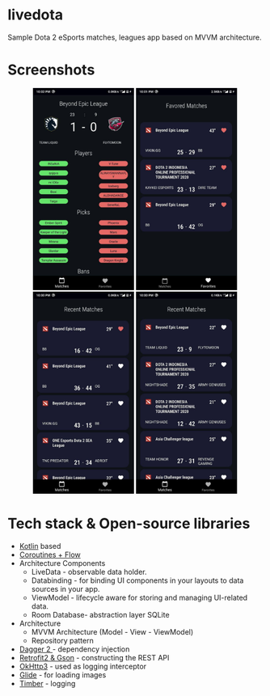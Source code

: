 # livedota
Sample Dota 2 eSports matches, leagues app based on MVVM architecture. 

<h1>Screenshots</h1>
<p align="center">
  <img src="https://github.com/Sokhib/livedota/blob/feature-branch/app/src/main/res/drawable/screenshot1.jpg" width="200" title="Match Details" alt="Match Details">
  <img src="https://github.com/Sokhib/livedota/blob/feature-branch/app/src/main/res/drawable/screenshot2.jpg" width="200" title="Favored Matches" alt="Favored Matches">
  <img src="https://github.com/Sokhib/livedota/blob/feature-branch/app/src/main/res/drawable/screenshot3.jpg" width="200" title="Matches" alt="Matches">
  <img src="https://github.com/Sokhib/livedota/blob/feature-branch/app/src/main/res/drawable/screenshot4.jpg" width="200" title="Matches" alt="Matches">
</p>
<h1>Tech stack & Open-source libraries</h1>
<ul>
<li><a href="https://kotlinlang.org/" rel="nofollow">Kotlin</a> based </li>
<li><a href="https://github.com/Kotlin/kotlinx.coroutines">Coroutines + Flow </a></li>
<li> Architecture Components
<ul>
<li>LiveData - observable data holder.</li>
<li>Databinding - for binding UI components in your layouts to data sources in your app.</li>
<li>ViewModel - lifecycle aware for storing and managing UI-related data.</li>
<li>Room Database- abstraction layer SQLite</li>
</ul>
</li>
<li>Architecture
<ul>
<li>MVVM Architecture (Model - View - ViewModel)</li>
<li>Repository pattern</li>
</ul>
</li>
<li><a href="https://dagger.dev/">Dagger 2 </a> - dependency injection</li>
<li><a href="https://github.com/square/retrofit">Retrofit2 &amp; Gson</a> - constructing the REST API</li>
<li><a href="https://github.com/square/okhttp">OkHttp3</a> - used as logging interceptor </li>
<li><a href="https://github.com/bumptech/glide">Glide</a> - for loading images </li>
<li><a href="https://github.com/JakeWharton/timber">Timber</a> - logging</li>
</ul>
